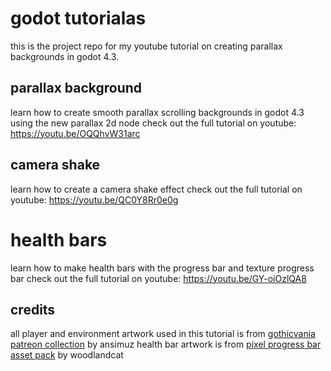 # godot tutorialas

this is the project repo for my youtube tutorial on creating parallax backgrounds in godot 4.3.

## parallax background
learn how to create smooth parallax scrolling backgrounds in godot 4.3 using the new parallax 2d node
check out the full tutorial on youtube: https://youtu.be/OQQhvW31arc

## camera shake
learn how to create a camera shake effect
check out the full tutorial on youtube: https://youtu.be/QC0Y8Rr0e0g

# health bars
learn how to make health bars with the progress bar and texture progress bar
check out the full tutorial on youtube: https://youtu.be/GY-oiOzlQA8

## credits
all player and environment artwork used in this tutorial is from [gothicvania patreon collection](https://ansimuz.itch.io/gothicvania-patroon-collection) by ansimuz
health bar artwork is from  [pixel progress bar asset pack](https://woodlandcat.itch.io/pixel-progress-bar-asset-pack) by woodlandcat

